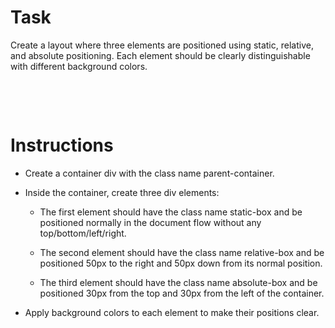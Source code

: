 # Task

Create a layout where three elements are positioned using static, relative, and absolute positioning. Each element should be clearly distinguishable with different background colors.

&nbsp;

&nbsp;

# Instructions

- Create a container div with the class name parent-container.

- Inside the container, create three div elements:

    
    - The first element should have the class name static-box and be positioned normally in the document flow without any top/bottom/left/right.
    
    - The second element should have the class name relative-box and be positioned 50px to the right and 50px down from its normal position.
    
    - The third element should have the class name absolute-box and be positioned 30px from the top and 30px from the left of the container.

- Apply background colors to each element to make their positions clear.

